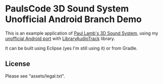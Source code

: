 # PaulsCode 3D Sound System Unofficial Android Branch Demo
This is an example application of [Paul Lamb's 3D Sound System](http://www.paulscode.com/forum/index.php?topic=4.0), using my [unofficial Android port](https://github.com/NullNoname/Paulscode-SoundSystem/tree/droid) with [LibraryAudioTrack](https://github.com/NullNoname/paudiotrack) library.

It can be built using Eclipse (yes I'm still using it) or from Gradle.

## License
Please see "assets/legal.txt".

